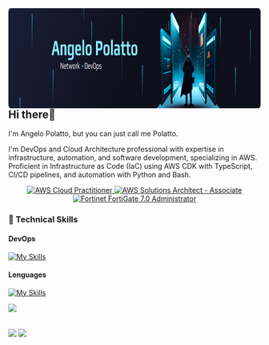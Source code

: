 <img align='right' src=".github/Model-002.png" style='height: 200px; width: 100%'>

## Hi there👋

I'm Angelo Polatto, but you can just call me Polatto.

I'm DevOps and Cloud Architecture professional with expertise in infrastructure, automation, and software development, specializing in AWS. Proficient in Infrastructure as Code (IaC) using AWS CDK with TypeScript, CI/CD pipelines, and automation with Python and Bash.

<div style="color:blue;text-align:center;">
	<a href="https://www.credly.com/badges/2e67c3b9-5f17-4d3d-8fdc-a57b418eccf0/linked_in?t=revq83">
		<img height="50" src="https://images.credly.com/size/340x340/images/00634f82-b07f-4bbd-a6bb-53de397fc3a6/image.png" alt="AWS Cloud Practitioner" />
	</a>
	<a href="https://www.credly.com/badges/8a55281a-8a7b-4d2b-a82b-006887228125/linked_in?t=sp7hus">
		<img height="50" src="https://images.credly.com/size/340x340/images/0e284c3f-5164-4b21-8660-0d84737941bc/image.png" alt="AWS Solutions Architect - Associate"/>
	</a>
	<a href="https://www.credly.com/badges/87725afe-4858-4a56-9225-927ad98cdc93">
		<img height="50" src="https://images.credly.com/size/340x340/images/36054dc5-13a6-47df-9cd1-5fac074c0bb4/image.png" alt="Fortinet FortiGate 7.0 Administrator"/>
	</a>
</div>

### 💼 Technical Skills

#### DevOps

[![My Skills](https://skillicons.dev/icons?i=aws,azure,terraform,docker,kubernetes,elasticsearch,githubactions,grafana,prometheus,kafka,linux,nginx,mongodb,postgres&perline=7)](https://skillicons.dev)

#### Lenguages


[![My Skills](https://skillicons.dev/icons?i=bash,py,js,ts,go&perline=10)](https://skillicons.dev)

<div align="left">
	<img src="https://github-readme-stats.vercel.app/api/top-langs?username=devpolatto&layout=compact"/>
</div>

<br/>

[![](https://img.shields.io/badge/linkedin-%230077B5.svg?style=for-the-badge&logo=linkedin)](https://www.linkedin.com/in/angelo-polatto-04121998/)
[![](https://img.shields.io/badge/Twitter-1DA1F2?style=for-the-badge&logo=twitter&logoColor=white)](https://x.com/Angelo_Polatto)


<!-- https://towardsdatascience.com/enrich-your-github-profile-with-these-tips-272fa1eafe05 -->

<!-- <div align="center">
	
	[![](https://img.shields.io/badge/linkedin-%230077B5.svg?style=for-the-badge&logo=linkedin)](https://www.linkedin.com/in/angelo-polatto-04121998/)
	[![](https://img.shields.io/badge/Medium-12100E?style=for-the-badge&logo=medium&logoColor=white)](https://medium.com/@Angelo_Polatto)
	
</div> -->

